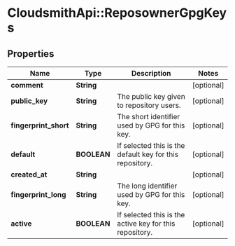 # CloudsmithApi::ReposownerGpgKeys

## Properties
Name | Type | Description | Notes
------------ | ------------- | ------------- | -------------
**comment** | **String** |  | [optional] 
**public_key** | **String** | The public key given to repository users. | [optional] 
**fingerprint_short** | **String** | The short identifier used by GPG for this key. | [optional] 
**default** | **BOOLEAN** | If selected this is the default key for this repository. | [optional] 
**created_at** | **String** |  | [optional] 
**fingerprint_long** | **String** | The long identifier used by GPG for this key. | [optional] 
**active** | **BOOLEAN** | If selected this is the active key for this repository. | [optional] 


